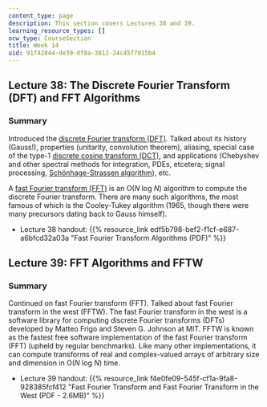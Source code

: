 ```yaml
---
content_type: page
description: This section covers Lectures 38 and 39.
learning_resource_types: []
ocw_type: CourseSection
title: Week 14
uid: 91f42844-de39-df8a-3812-24c45f7815b4
---
```


Lecture 38: The Discrete Fourier Transform (DFT) and FFT Algorithms
-------------------------------------------------------------------

### Summary

Introduced the [discrete Fourier transform (DFT)](https://en.wikipedia.org/wiki/Discrete_Fourier_transform). Talked about its history (Gauss!), properties (unitarity, convolution theorem), aliasing, special case of the type-1 [discrete cosine transform (DCT)](https://en.wikipedia.org/wiki/Discrete_cosine_transform), and applications (Chebyshev and other spectral methods for integration, PDEs, etcetera; signal processing, [Schönhage-Strassen algorithm](https://en.wikipedia.org/wiki/Sch%C3%B6nhage%E2%80%93Strassen_algorithm)), etc.

A [fast Fourier transform (FFT)](https://en.wikipedia.org/wiki/Fast_Fourier_transform) is an O(_N_ log _N_) algorithm to compute the discrete Fourier transform. There are many such algorithms, the most famous of which is the Cooley-Tukey algorithm (1965, though there were many precursors dating back to Gauss himself).

*   Lecture 38 handout: {{% resource_link edf5b798-bef2-f1cf-e687-a6bfcd32a03a "Fast Fourier Transform Algorithms (PDF)" %}}

Lecture 39: FFT Algorithms and FFTW
-----------------------------------

### Summary

Continued on fast Fourier transform (FFT). Talked about fast Fourier transform in the west (FFTW). The fast Fourier transform in the west is a software library for computing discrete Fourier transforms (DFTs) developed by Matteo Frigo and Steven G. Johnson at MIT. FFTW is known as the fastest free software implementation of the fast Fourier transform (FFT) (upheld by regular benchmarks). Like many other implementations, it can compute transforms of real and complex-valued arrays of arbitrary size and dimension in O(_N_ log _N_) time.

*   Lecture 39 handout: {{% resource_link f4e0fe09-545f-cf1a-9fa8-928385fcf412 "Fast Fourier Transform and Fast Fourier Transform in the West (PDF - 2.6MB)" %}}